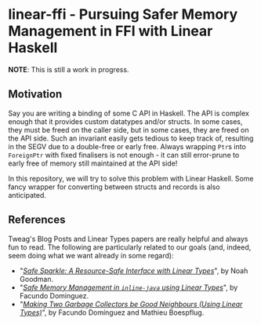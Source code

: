 # linear-ffi - Pursuing Safer Memory Management in FFI with Linear Haskell

**NOTE**: This is still a work in progress.

## Motivation

Say you are writing a binding of some C API in Haskell.
The API is complex enough that it provides custom datatypes and/or structs.
In some cases, they must be freed on the caller side, but in some cases, they are freed on the API side.
Such an invariant easily gets tedious to keep track of, resulting in the SEGV due to a double-free or early free.
Always wrapping `Ptr`s into `ForeignPtr` with fixed finalisers is not enough - it can still error-prune to early free of memory still maintained at the API side!

In this repository, we will try to solve this problem with Linear Haskell.
Some fancy wrapper for converting between structs and records is also anticipated.

## References

Tweag's Blog Posts and Linear Types papers are really helpful and always fun to read.
The following are particularly related to our goals (and, indeed, seem doing what we want already in some regard):

- "[_Safe Sparkle: A Resource-Safe Interface with Linear Types_](https://www.tweag.io/blog/2021-11-17-sparkle-internship/)", by Noah Goodman.
- "[_Safe Memory Management in `inline-java` using Linear Types_](https://www.tweag.io/blog/2020-02-06-safe-inline-java/)", by Facundo Dominguez.
- "[_Making Two Garbage Collectors be Good Neighbours (Using Linear Types)_](https://www.tweag.io/blog/2017-11-29-linear-jvm/)", by Facundo Domínguez and Mathieu Boespflug.
